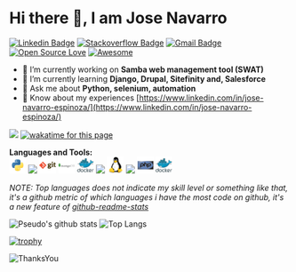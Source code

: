 # Hi there 👋, I am Jose Navarro

[![Linkedin Badge](https://img.shields.io/badge/-JoseNavarro-blue?style=flat-square&logo=Linkedin&logoColor=white&link=https://www.linkedin.com/in/jose-navarro-espinoza//)](https://www.linkedin.com/in/jose-navarro-espinoza//)
[![Stackoverflow Badge](https://img.shields.io/badge/-Stackoverflow-4CA143?style=flat-square&logo=Stackoverflow&logoColor=white&link=https://stackoverflow.com/users/18819525/pseudo-r)](https://stackoverflow.com/users/18819525/pseudo-r)
[![Gmail Badge](https://img.shields.io/badge/-jnavarro@kloverdevs.cl-c14438?style=flat-square&logo=Gmail&logoColor=white&link=mailto:jnavarro@kloverdevs.cl)](mailto:jnavarro@kloverdevs.cl)
[![Open Source Love](https://badges.frapsoft.com/os/v2/open-source.svg?v=103)](https://github.com/pseudo-r) [![Awesome](https://cdn.rawgit.com/sindresorhus/awesome/d7305f38d29fed78fa85652e3a63e154dd8e8829/media/badge.svg)](https://github.com/pseudo-r)

- 🔭 I’m currently working on **Samba web management tool (SWAT)**
- 🌱 I’m currently learning **Django, Drupal, Sitefinity and, Salesforce**
- 💬 Ask me about **Python, selenium, automation**
- 📄 Know about my experiences [https://www.linkedin.com/in/jose-navarro-espinoza/](https://www.linkedin.com/in/jose-navarro-espinoza/)

![](https://komarev.com/ghpvc/?username=pseudo-r) [![wakatime for this page](https://wakatime.com/badge/user/c0c95904-b67a-4a62-bb09-8d5a5255068b/project/1c714a5d-d783-4d40-9897-409debbac3ab.svg)](https://wakatime.com/badge/user/c0c95904-b67a-4a62-bb09-8d5a5255068b/project/1c714a5d-d783-4d40-9897-409debbac3ab)


**Languages and Tools:**  
<img height="30" src="https://github.com/Pythunder/explore/blob/80688e429a7d4ef2fca1e82350fe8e3517d3494d/topics/python/python.png">
<img height="30" src="https://github.com/Pythunder/explore/blob/80688e429a7d4ef2fca1e82350fe8e3517d3494d/topics/aws/aws.png">
<img height="30" src="https://github.com/Pythunder/explore/blob/80688e429a7d4ef2fca1e82350fe8e3517d3494d/topics/git/git.png">
<img height="30" src="https://github.com/Pythunder/explore/blob/80688e429a7d4ef2fca1e82350fe8e3517d3494d/topics/mongodb/mongodb.png">
<img height="30" src="https://raw.githubusercontent.com/devicons/devicon/master/icons/docker/docker-original-wordmark.svg">
<img height="30" src="https://raw.githubusercontent.com/detain/svg-logos/780f25886640cef088af994181646db2f6b1a3f8/svg/selenium-logo.svg">
<img height="30" src="https://raw.githubusercontent.com/devicons/devicon/master/icons/linux/linux-original.svg">
<img height="30" src="https://camo.githubusercontent.com/bbb327d6ba7708520eaafd13396fed64d73bf5df5c4cdd0ba03cf0843f7a9340/68747470733a2f2f7777772e766563746f726c6f676f2e7a6f6e652f6c6f676f732f676e755f626173682f676e755f626173682d69636f6e2e737667">
<img height="30" src="https://raw.githubusercontent.com/devicons/devicon/master/icons/php/php-original.svg">
<img height="30" src="https://raw.githubusercontent.com/devicons/devicon/master/icons/docker/docker-original-wordmark.svg">

*NOTE: Top languages does not indicate my skill level or something like that, it's a github metric of which languages i have the most code on github, it's a new feature of [github-readme-stats](https://github.com/anuraghazra/github-readme-stats)*

![Pseudo's github stats](https://github-readme-stats.vercel.app/api?username=pseudo-r&show_icons=true) ![Top Langs](https://github-readme-stats.vercel.app/api/top-langs/?username=pseudo-r&layout=compact)

[![trophy](https://github-profile-trophy.vercel.app/?username=pseudo-r&theme=monokai&margin-w=15&margin-h=15&&no-frame=true&row=1)](https://github.com/ryo-ma/github-profile-trophy)

![ThanksYou](https://img.shields.io/badge/🙏Thank_You_For_Spending_a_Moment_On_My_Profile,_Happy_Coding,_All_The_Very_Best-dodgerred.svg?style=for-the-badge)
